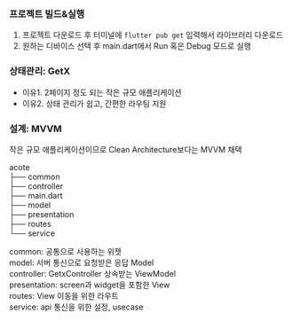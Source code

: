 ### 프로젝트 빌드&실행

1. 프로젝트 다운로드 후 터미널에 ```flutter pub get``` 입력해서 라이브러리 다운로드
2. 원하는 디바이스 선택 후 main.dart에서 Run 혹은 Debug 모드로 실행


### 상태관리: GetX

- 이유1. 2페이지 정도 되는 작은 규모 애플리케이션
- 이유2. 상태 관리가 쉽고, 간편한 라우팅 지원


### 설계: MVVM

작은 규모 애플리케이션이므로 Clean Architecture보다는 MVVM 채택

acote  
├── common  
├── controller  
├── main.dart  
├── model  
├── presentation  
├── routes  
└── service  

common: 공통으로 사용하는 위젯  
model: 서버 통신으로 요청받은 응답 Model  
controller: GetxController 상속받는 ViewModel  
presentation: screen과 widget을 포함한 View  
routes: View 이동을 위한 라우트  
service: api 통신을 위한 설정, usecase   

